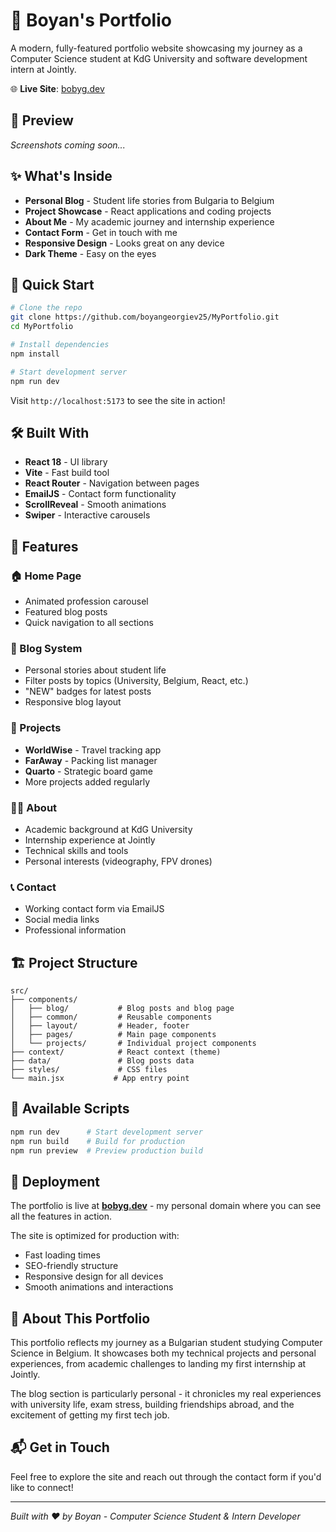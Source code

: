 # 🌟 Boyan's Portfolio

A modern, fully-featured portfolio website showcasing my journey as a Computer Science student at KdG University and software development intern at Jointly.

🌐 **Live Site**: [bobyg.dev](https://bobyg.dev)

## 📸 Preview

<!-- Add screenshots here -->
*Screenshots coming soon...*

## ✨ What's Inside

- **Personal Blog** - Student life stories from Bulgaria to Belgium
- **Project Showcase** - React applications and coding projects  
- **About Me** - My academic journey and internship experience
- **Contact Form** - Get in touch with me
- **Responsive Design** - Looks great on any device
- **Dark Theme** - Easy on the eyes

## 🚀 Quick Start

```bash
# Clone the repo
git clone https://github.com/boyangeorgiev25/MyPortfolio.git
cd MyPortfolio

# Install dependencies
npm install

# Start development server
npm run dev
```

Visit `http://localhost:5173` to see the site in action!

## 🛠️ Built With

- **React 18** - UI library
- **Vite** - Fast build tool
- **React Router** - Navigation between pages
- **EmailJS** - Contact form functionality
- **ScrollReveal** - Smooth animations
- **Swiper** - Interactive carousels

## 📱 Features

### 🏠 Home Page

- Animated profession carousel
- Featured blog posts
- Quick navigation to all sections

### 📝 Blog System

- Personal stories about student life
- Filter posts by topics (University, Belgium, React, etc.)
- "NEW" badges for latest posts
- Responsive blog layout

### 💼 Projects

- **WorldWise** - Travel tracking app
- **FarAway** - Packing list manager  
- **Quarto** - Strategic board game
- More projects added regularly

### 👨‍💻 About

- Academic background at KdG University
- Internship experience at Jointly
- Technical skills and tools
- Personal interests (videography, FPV drones)

### 📞 Contact

- Working contact form via EmailJS
- Social media links
- Professional information

## 🏗️ Project Structure

```text
src/
├── components/
│   ├── blog/           # Blog posts and blog page
│   ├── common/         # Reusable components
│   ├── layout/         # Header, footer
│   ├── pages/          # Main page components
│   └── projects/       # Individual project components
├── context/            # React context (theme)
├── data/               # Blog posts data
├── styles/             # CSS files
└── main.jsx           # App entry point
```

## 🔧 Available Scripts

```bash
npm run dev      # Start development server
npm run build    # Build for production
npm run preview  # Preview production build
```

## 🚀 Deployment

The portfolio is live at **[bobyg.dev](https://bobyg.dev)** - my personal domain where you can see all the features in action.

The site is optimized for production with:

- Fast loading times
- SEO-friendly structure  
- Responsive design for all devices
- Smooth animations and interactions

## 🎯 About This Portfolio

This portfolio reflects my journey as a Bulgarian student studying Computer Science in Belgium. It showcases both my technical projects and personal experiences, from academic challenges to landing my first internship at Jointly.

The blog section is particularly personal - it chronicles my real experiences with university life, exam stress, building friendships abroad, and the excitement of getting my first tech job.

## 📬 Get in Touch

Feel free to explore the site and reach out through the contact form if you'd like to connect!

---

*Built with ❤️ by Boyan - Computer Science Student & Intern Developer*
